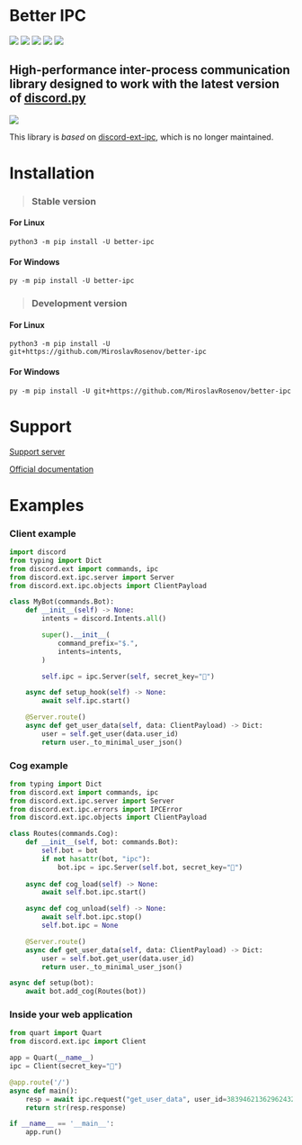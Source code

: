 # Better IPC

<a href="https://pypi.org/project/better-ipc/" target="_blank"><img src="https://img.shields.io/pypi/v/better-ipc"></a>
<img src="https://img.shields.io/pypi/pyversions/better-ipc">
<img src="https://img.shields.io/github/last-commit/MiroslavRosenov/better-ipc">
<img src="https://img.shields.io/github/license/MiroslavRosenov/better-ipc">
<a href="https://discord.gg/Rpg7zjFYsh" target="_blank"><img src="https://img.shields.io/discord/875005644594372638?label=discord"></a>

## High-performance inter-process communication library designed to work with the latest version of [discord.py](https://github.com/Rapptz/discord.py)

<img src="https://raw.githubusercontent.com/MiroslavRosenov/better-ipc/main/banner.png">

This library is *based* on [discord-ext-ipc](https://github.com/Ext-Creators/discord-ext-ipc), which is no longer maintained.

# Installation
> ### Stable version
#### For Linux
```shell
python3 -m pip install -U better-ipc
```
#### For Windows
```shell
py -m pip install -U better-ipc
```

> ### Development version
#### For Linux
```shell
python3 -m pip install -U git+https://github.com/MiroslavRosenov/better-ipc
```
#### For Windows
```shell
py -m pip install -U git+https://github.com/MiroslavRosenov/better-ipc
```


# Support

[Support server](https://discord.gg/Rpg7zjFYsh)

[Official documentation](https://docs.better-ipc.com)

# Examples

### Client example
```python
import discord
from typing import Dict
from discord.ext import commands, ipc
from discord.ext.ipc.server import Server
from discord.ext.ipc.objects import ClientPayload

class MyBot(commands.Bot):
    def __init__(self) -> None:
        intents = discord.Intents.all()

        super().__init__(
            command_prefix="$.",
            intents=intents,
        )

        self.ipc = ipc.Server(self, secret_key="🐼")

    async def setup_hook(self) -> None:
        await self.ipc.start()

    @Server.route()
    async def get_user_data(self, data: ClientPayload) -> Dict:
        user = self.get_user(data.user_id)
        return user._to_minimal_user_json()
```


### Cog example
```python
from typing import Dict
from discord.ext import commands, ipc
from discord.ext.ipc.server import Server
from discord.ext.ipc.errors import IPCError
from discord.ext.ipc.objects import ClientPayload

class Routes(commands.Cog):
    def __init__(self, bot: commands.Bot):
        self.bot = bot
        if not hasattr(bot, "ipc"):
            bot.ipc = ipc.Server(self.bot, secret_key="🐼")
    
    async def cog_load(self) -> None:
        await self.bot.ipc.start()

    async def cog_unload(self) -> None:
        await self.bot.ipc.stop()
        self.bot.ipc = None

    @Server.route()
    async def get_user_data(self, data: ClientPayload) -> Dict:
        user = self.bot.get_user(data.user_id)
        return user._to_minimal_user_json()

async def setup(bot):
    await bot.add_cog(Routes(bot))
```


### Inside your web application
```python
from quart import Quart
from discord.ext.ipc import Client

app = Quart(__name__)
ipc = Client(secret_key="🐼")

@app.route('/')
async def main():
    resp = await ipc.request("get_user_data", user_id=383946213629624322)
    return str(resp.response)

if __name__ == '__main__':
    app.run()
```
